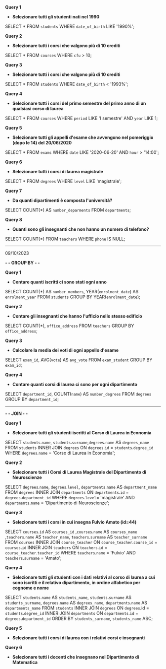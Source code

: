 **Query 1**

- **Selezionare tutti gli studenti nati nel 1990**

SELECT \* FROM `students` WHERE `date_of_birth` LIKE '1990%';

**Query 2**

- **Selezionare tutti i corsi che valgono più di 10 crediti**

SELECT \* FROM `courses` WHERE `cfu` > 10;

**Query 3**

- **Selezionare tutti i corsi che valgono più di 10 crediti**

SELECT \* FROM `students` WHERE `date_of_birth` < '1993%';

**Query 4**

- **Selezionare tutti i corsi del primo semestre del primo anno di un qualsiasi corso di laurea**

SELECT \* FROM `courses` WHERE `period` LIKE 'I semestre' AND `year` LIKE 1;

**Query 5**

- **Selezionare tutti gli appelli d'esame che avvengono nel pomeriggio (dopo le 14) del 20/06/2020**

SELECT \* FROM `exams` WHERE `date` LIKE '2020-06-20' AND `hour` > '14:00';

**Query 6**

- **Selezionare tutti i corsi di laurea magistrale**

SELECT \* FROM `degrees` WHERE `level` LIKE 'magistrale';

**Query 7**

- **Da quanti dipartimenti è composta l'università?**

SELECT COUNT(\*) AS `number_deparments` FROM `departments`;

**Query 8**

- **Quanti sono gli insegnanti che non hanno un numero di telefono?**

SELECT COUNT(\*) FROM `teachers` WHERE `phone` IS NULL;

---

09/10/2023

**- - GROUP BY - -**

**Query 1**

- **Contare quanti iscritti ci sono stati ogni anno**

SELECT COUNT(\*) AS `number_members`, YEAR(`enrolment_date`) AS `enrolment_year` FROM `students` GROUP BY YEAR(`enrolment_date`);

**Query 2**

- **Contare gli insegnanti che hanno l'ufficio nello stesso edificio**

SELECT COUNT(\*), `office_address` FROM `teachers` GROUP BY `office_address`;

**Query 3**

- **Calcolare la media dei voti di ogni appello d'esame**

SELECT `exam_id`, AVG(`vote`) AS `avg_vote` FROM `exam_student` GROUP BY `exam_id`;

**Query 4**

- **Contare quanti corsi di laurea ci sono per ogni dipartimento**

SELECT `department_id`, COUNT(`name`) AS `number_degrees` FROM `degrees` GROUP BY `department_id`;

---

**- - JOIN - -**

**Query 1**

- **Selezionare tutti gli studenti iscritti al Corso di Laurea in Economia**

SELECT `students`.`name`, `students`.`surname`,`degrees`.`name` AS `degrees_name` FROM `students` INNER JOIN `degrees` ON `degrees`.`id` = `students`.`degree_id` WHERE `degrees`.`name` = 'Corso di Laurea in Economia';

**Query 2**

- **Selezionare tutti i Corsi di Laurea Magistrale del Dipartimento di Neuroscienze**

SELECT `degrees`.`name`, `degrees`.`level`, `departments`.`name` AS `department_name` FROM `degrees` INNER JOIN `departments` ON `departments`.`id` = `degrees`.`department_id` WHERE `degrees`.`level`= 'magistrale' AND `departments`.`name` = 'Dipartimento di Neuroscienze';

**Query 3**

- **Selezionare tutti i corsi in cui insegna Fulvio Amato (id=44)**

SELECT `courses`.`id` AS `courses_id` ,`courses`.`name` AS `courses_name` ,`teachers`.`name` AS `teacher_name`, `teachers`.`surname` AS `teacher_surname` FROM `courses` INNER JOIN `course_teacher` ON `course_teacher`.`course_id` = `courses`.`id` INNER JOIN `teachers` ON `teachers`.`id` = `course_teacher`.`teacher_id` WHERE `teachers`.`name` = 'Fulvio' AND `teachers`.`surname` = 'Amato';

**Query 4**

- **Selezionare tutti gli studenti con i dati relativi al corso di laurea a cui sono iscritti e il relativo dipartimento, in ordine alfabetico per cognome e nome**

SELECT `students`.`name` AS `students_name`, `students`.`surname` AS `students_surname`, `degrees`.`name` AS `degrees_name`, `departments`.`name` AS `departments_name` FROM `students` INNER JOIN `degrees` ON `degrees`.id = `students`.`degree_id` INNER JOIN `departments` ON `departments`.`id` = `degrees`.`department_id` ORDER BY `students_surname`, `students_name` ASC;

**Query 5**

- **Selezionare tutti i corsi di laurea con i relativi corsi e insegnanti**

**Query 6**

- **Selezionare tutti i docenti che insegnano nel Dipartimento di Matematica**
